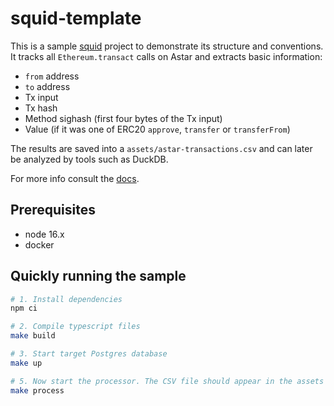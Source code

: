 # squid-template

This is a sample [squid](https://subsquid.io) project to demonstrate its structure and conventions.
It tracks all `Ethereum.transact` calls on Astar and extracts basic information:
- `from` address
- `to` address
- Tx input
- Tx hash
- Method sighash (first four bytes of the Tx input)
- Value (if it was one of ERC20 `approve`, `transfer` or `transferFrom`)

The results are saved into a `assets/astar-transactions.csv` and can later be analyzed by tools such as DuckDB.

For more info consult the [docs](https://docs.subsquid.io).

## Prerequisites

* node 16.x
* docker

## Quickly running the sample

```bash
# 1. Install dependencies
npm ci

# 2. Compile typescript files
make build

# 3. Start target Postgres database
make up

# 5. Now start the processor. The CSV file should appear in the assets folder
make process
```
